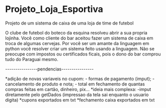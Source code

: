 # Projeto_Loja_Esportiva
Projeto de um sistema de caixa de uma loja de time de futebol

O clube de futebol do boteco da esquina resolveu abrir a sua propria lojinha.
Você como cliente do bar aceitou fazer um sistema de caixa em troca de algumas cervejas.
Por você ser um amante da linguagem em python você resolver criar um sistema feito usando a linguagem.
Não se preocupe com impostos ou certificados ficais, pois o dono do bar comprou tudo do Paraguai mesmo.


----------------pendencias----------------

*adição de novas variaveis no cupom:
    - formas de pagamento (imput);
    - cancelamento de produto e nota;
    - total em fechamento de quantas compras feitas em cartão, dinheiro, pix...
*ideia mais complexa:
    -imput diretamente pelo getDados (impressao da tela sai enquanto o usuario digita)
*cupons exportados em txt
*fechamento caixa exportados em txt

